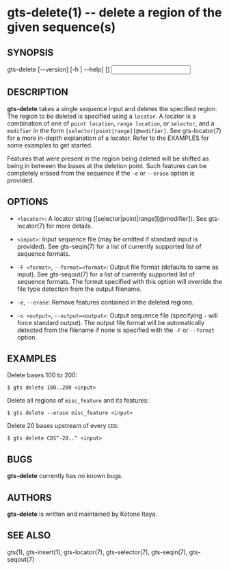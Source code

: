 # gts-delete(1) -- delete a region of the given sequence(s)

## SYNOPSIS

gts-delete [--version] [-h | --help] [<args>] <locator> <input>

## DESCRIPTION

**gts-delete** takes a single sequence input and deletes the specified region.
The region to be deleted is specified using a `locator`. A locator is a
combination of one of `point location`, `range location`, or `selector`, and a
`modifier` in the form `[selector|point|range][@modifier]`. See gts-locator(7)
for a more in-depth explanation of a locator. Refer to the EXAMPLES for some
examples to get started.

Features that were present in the region being deleted will be shifted as being
in between the bases at the deletion point. Such features can be completely
erased from the sequence if the `-e` or `--erase` option is provided.

## OPTIONS

  * `<locator>`:
    A locator string ([selector|point|range][@modifier]). See gts-locator(7)
    for more details.

  * `<input>`:
    Input sequence file (may be omitted if standard input is provided). See
    gts-seqin(7) for a list of currently supported list of sequence formats.

  * `-F <format>`, `--format=<format>`:
    Output file format (defaults to same as input). See gts-seqout(7) for a
    list of currently supported list of sequence formats. The format specified
    with this option will override the file type detection from the output
    filename.

  * `-e`, `--erase`:
    Remove features contained in the deleted regions.

  * `-o <output>`, `--output=<output>`:
    Output sequence file (specifying `-` will force standard output). The
    output file format will be automatically detected from the filename if none
    is specified with the `-F` or `--format` option.

## EXAMPLES

Delete bases 100 to 200:

    $ gts delete 100..200 <input>

Delete all regions of `misc_feature` and its features:

    $ gts delete --erase misc_feature <input>

Delete 20 bases upstream of every `CDS`:

    $ gts delete CDS^-20..^ <input>

## BUGS

**gts-delete** currently has no known bugs.

## AUTHORS

**gts-delete** is written and maintained by Kotone Itaya.

## SEE ALSO

gts(1), gts-insert(1), gts-locator(7), gts-selector(7), gts-seqin(7),
gts-seqout(7)